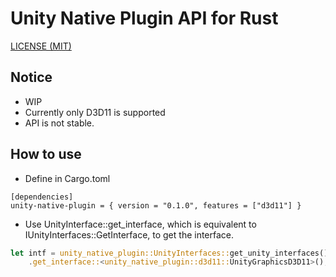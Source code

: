 Unity Native Plugin API for Rust
=====

[LICENSE (MIT)](LICENSE)

## Notice

* WIP
* Currently only D3D11 is supported
* API is not stable.

## How to use

* Define in Cargo.toml
```cargo
[dependencies]
unity-native-plugin = { version = "0.1.0", features = ["d3d11"] }
```
* Use UnityInterface::get_interface, which is equivalent to IUnityInterfaces::GetInterface, to get the interface.
```rust
let intf = unity_native_plugin::UnityInterfaces::get_unity_interfaces()
    .get_interface::<unity_native_plugin::d3d11::UnityGraphicsD3D11>();
```
